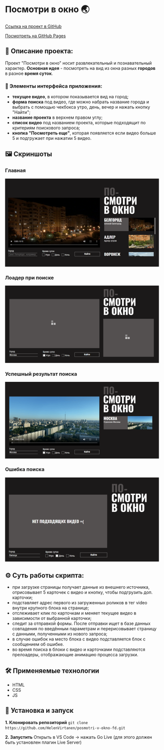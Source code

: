 # Посмотри в окно 🌏

[Ссылка на проект в GitHub](https://github.com/HelenVirtanen/posmotri-v-okno-fd)

[Посмотреть на GitHub Pages](https://helenvirtanen.github.io/posmotri-v-okno-fd/)

## 📖 Описание проекта: 
Проект "Посмотри в окно" носит развлекательный и познавательный характер. 
**__Основная идея__** - посмотреть на вид из окна разных **городов** в разное **время суток**.

### 🧩 Элементы интерфейса приложения:
* __текущее видео__, в котором показывается вид на город;
* __форма поиска__ под видео, где можно набрать название города и выбрать с помощью чекбокса утро, день, вечер и нажать кнопку "Найти";
* __название проекта__ в верхнем правом углу;
* __список видео__ под названием проекта, которые подходящит по критериям поискового запроса;
* __кнопка "Посмотреть еще"__, которая появляется если видео больше 5 и подгружает при нажатии 5 видео.

## 🖼️ Скриншоты
### Главная
![Главная](./screenshots/main.png)

### Лоадер при поиске
![Лоадер](./screenshots/loading.png)

### Успешный результат поиска
![Результат поиска](./screenshots/res-morning-msk.png)

### Ошибка поиска
![Ошибка](./screenshots/no-result.png)


## ⚙️ Суть работы скрипта:
* при загрузке страницы получает данные из внешнего источника, отрисовывает 5 карточек с видео и кнопку, чтобы подгрузить доп. карточки; 
* подставляет адрес первого из загруженных роликов в тег video внутри крупного блока на странице;
* отслеживает клик по карточкам и меняет текущее видео в зависимости от выбранной карточки;
* следит за отправкой формы. После отправки ищет в базе данных совпадения по введённым параметрам и перерисовывает страницу с данными, полученными из нового запроса;
* в случае ошибок на место блока с видео подставляется блок с сообщением об ошибке. 
* во время поиска в блоки с видео и карточками подставляются прелоадеры, отображающие анимацию процесса загрузки.

## 🛠️ Применяемые технологии
* HTML
* CSS
* JS

## 🚀 Установка и запуск
**1. Клонировать репозиторий**
```git clone https://github.com/HelenVirtanen/posmotri-v-okno-fd.git```

**2. Запустить**
Открыть в VS Code -> нажать Go Live (для этого должен быть установлен плагин Live Server)
